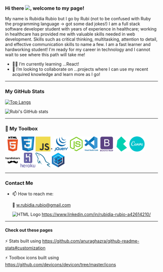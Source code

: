 ### Hi there <img src="https://media.tenor.com/images/3b388fe03da271d2674faf85eb7c3fcd/tenor.gif" width="50px">, welcome to my page!

My name is Rubidia Rubio but I go by Rubi (not to be confused with Ruby the programming language -> got some dad jokes!) I am a full stack software developer student with years of experience in healthcare; working in healthcare has provided me with valuable skills needed in web development. Skills such as critical thinking, multitasking, attention to detail, and effective communication skills to name a few. I am a fast learner and hardworking student! I'm ready for my career in technology and I cannot wait to see where this path will take me!

- 👩‍💻 I’m currently learning ...React!
- 💞️ I’m looking to collaborate on ...projects where I can use my recent acquired knowledge and learn more as I go! 

---
### My GitHub Stats

[![Top Langs](https://github-readme-stats.vercel.app/api/top-langs/?username=rubiocode)](https://github.com/rubiocode/github-readme-stats)



![Rubi's GitHub stats](https://github-readme-stats.vercel.app/api?username=rubiocode&show_icons=true&theme=synthwave)

---

### 🧰 My Toolbox
<img src="https://github.com/devicons/devicon/blob/master/icons/html5/html5-original-wordmark.svg" alt="HTML Logo" width="50" height="50"><img src="https://github.com/devicons/devicon/blob/master/icons/css3/css3-original.svg" alt="CSS Logo" width="50" height="50"><img src="https://github.com/devicons/devicon/blob/master/icons/javascript/javascript-original.svg" alt="JavaScript Logo" width="50" height="50">" <img src="https://github.com/devicons/devicon/blob/master/icons/jquery/jquery-plain-wordmark.svg" alt="JQuery Logo" width="50" height="50"><img src="https://github.com/devicons/devicon/blob/master/icons/nodejs/nodejs-original.svg" alt="Node.js Logo" width="50" height="50"><img src="https://github.com/devicons/devicon/blob/master/icons/vscode/vscode-original-wordmark.svg" alt="VSCode logo" width="50" height="50"><img src="https://github.com/devicons/devicon/blob/master/icons/bootstrap/bootstrap-plain-wordmark.svg" alt="Bootstrap logo" width="50" height="50"><img src="https://github.com/devicons/devicon/blob/master/icons/bulma/bulma-plain.svg" alt="Bulma logo" width="50" height="50"><img src="https://github.com/devicons/devicon/blob/master/icons/canva/canva-original.svg" alt="Canva logo" width="50" height="50"><img src="https://github.com/devicons/devicon/blob/master/icons/handlebars/handlebars-original-wordmark.svg" alt="Handlebars logo" width="50" height="50"><img src="https://github.com/devicons/devicon/blob/master/icons/heroku/heroku-plain-wordmark.svg" alt="Heroku logo" width="50" height="50"><img src="https://github.com/devicons/devicon/blob/master/icons/mysql/mysql-plain.svg" alt="MySQL logo" width="50" height="50"><img src="https://github.com/devicons/devicon/blob/master/icons/sequelize/sequelize-original.svg" alt="Sequelize logo" width="50" height="50">


---

### Contact Me

- 📫 How to reach me:  
        
    📧 w.rubidia.rubio@gmail.com 
            
     <img src="https://icons-for-free.com/iconfiles/png/512/linked+linkedin+logo+social+icon-1320191784782940875.png" alt="HTML Logo" width="25"> https://www.linkedin.com/in/rubidia-rubio-a42614210/
 
---
#### Check out these pages 

⚡ Stats built using https://github.com/anuraghazra/github-readme-stats#customization

⚡ Toolbox icons built using https://github.com/devicons/devicon/tree/master/icons
<!---
rubiocode/rubiocode is a ✨ special ✨ repository because its `README.md` (this file) appears on your GitHub profile.
You can click the Preview link to take a look at your changes.
--->
